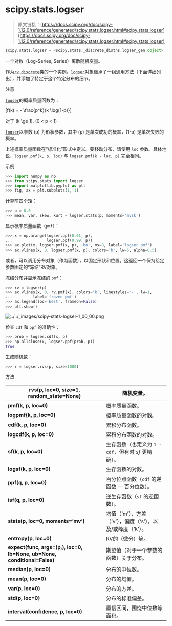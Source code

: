 # scipy.stats.logser

> 原文链接：[https://docs.scipy.org/doc/scipy-1.12.0/reference/generated/scipy.stats.logser.html#scipy.stats.logser](https://docs.scipy.org/doc/scipy-1.12.0/reference/generated/scipy.stats.logser.html#scipy.stats.logser)

```py
scipy.stats.logser = <scipy.stats._discrete_distns.logser_gen object>
```

一个对数（Log-Series, Series）离散随机变量。

作为[`rv_discrete`](https://docs.scipy.org/doc/scipy-1.12.0/reference/generated/scipy.stats.rv_discrete.html#scipy.stats.rv_discrete)类的一个实例，[`logser`](https://docs.scipy.org/doc/scipy-1.12.0/reference/generated/scipy.stats.logser.html#scipy.stats.logser)对象继承了一组通用方法（下面详细列出），并添加了特定于这个特定分布的细节。

注意

[`logser`](https://docs.scipy.org/doc/scipy-1.12.0/reference/generated/scipy.stats.logser.html#scipy.stats.logser)的概率质量函数为：

\[f(k) = - \frac{p^k}{k \log(1-p)}\]

对于 \(k \ge 1\), \(0 < p < 1\)

[`logser`](https://docs.scipy.org/doc/scipy-1.12.0/reference/generated/scipy.stats.logser.html#scipy.stats.logser)以参数 \(p\) 为形状参数，其中 \(p\) 是单次成功的概率，\(1-p\) 是单次失败的概率。

上述概率质量函数在“标准化”形式中定义。要移动分布，请使用 `loc` 参数。具体地说，`logser.pmf(k, p, loc)` 与 `logser.pmf(k - loc, p)` 完全相同。

示例

```py
>>> import numpy as np
>>> from scipy.stats import logser
>>> import matplotlib.pyplot as plt
>>> fig, ax = plt.subplots(1, 1) 
```

计算前四个矩：

```py
>>> p = 0.6
>>> mean, var, skew, kurt = logser.stats(p, moments='mvsk') 
```

显示概率质量函数（`pmf`）：

```py
>>> x = np.arange(logser.ppf(0.01, p),
...               logser.ppf(0.99, p))
>>> ax.plot(x, logser.pmf(x, p), 'bo', ms=8, label='logser pmf')
>>> ax.vlines(x, 0, logser.pmf(x, p), colors='b', lw=5, alpha=0.5) 
```

或者，可以调用分布对象（作为函数），以固定形状和位置。这返回一个保持给定参数固定的“冻结”RV对象。

冻结分布并显示冻结的 `pmf`：

```py
>>> rv = logser(p)
>>> ax.vlines(x, 0, rv.pmf(x), colors='k', linestyles='-', lw=1,
...         label='frozen pmf')
>>> ax.legend(loc='best', frameon=False)
>>> plt.show() 
```

![../../_images/scipy-stats-logser-1_00_00.png](../Images/3360bd4c18e190b9984251040885750c.png)

检查 `cdf` 和 `ppf` 的准确性：

```py
>>> prob = logser.cdf(x, p)
>>> np.allclose(x, logser.ppf(prob, p))
True 
```

生成随机数：

```py
>>> r = logser.rvs(p, size=1000) 
```

方法

| **rvs(p, loc=0, size=1, random_state=None)** | 随机变量。 |
| --- | --- |
| **pmf(k, p, loc=0)** | 概率质量函数。 |
| **logpmf(k, p, loc=0)** | 概率质量函数的对数。 |
| **cdf(k, p, loc=0)** | 累积分布函数。 |
| **logcdf(k, p, loc=0)** | 累积分布函数的对数。 |
| **sf(k, p, loc=0)** | 生存函数（也定义为 `1 - cdf`，但有时 *sf* 更精确）。 |
| **logsf(k, p, loc=0)** | 生存函数的对数。 |
| **ppf(q, p, loc=0)** | 百分位点函数（`cdf` 的逆函数 — 百分位数）。 |
| **isf(q, p, loc=0)** | 逆生存函数（`sf` 的逆函数）。 |
| **stats(p, loc=0, moments=’mv’)** | 均值（‘m’），方差（‘v’），偏度（‘s’），以及/或峰度（‘k’）。 |
| **entropy(p, loc=0)** | RV的（微分）熵。 |
| **expect(func, args=(p,), loc=0, lb=None, ub=None, conditional=False)** | 期望值（对于一个参数的函数）关于分布。 |
| **median(p, loc=0)** | 分布的中位数。 |
| **mean(p, loc=0)** | 分布的均值。 |
| **var(p, loc=0)** | 分布的方差。 |
| **std(p, loc=0)** | 分布的标准偏差。 |
| **interval(confidence, p, loc=0)** | 置信区间，围绕中位数等面积。 |

